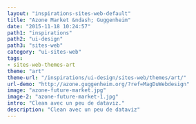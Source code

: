 ```yaml
---
layout: "inspirations-sites-web-default"
title: "Azone Market &ndash; Guggenheim"
date: "2015-11-18 10:24:57"
path1: "inspirations"
path2: "ui-design"
path3: "sites-web"
category: "ui-sites-web"
tags:
- sites-web-themes-art
theme: "art"
theme-url: "/inspirations/ui-design/sites-web/themes/art/"
url-demo: "http://azone.guggenheim.org/?ref=MagDuWebdesign"
image: "azone-future-market.jpg"
image-2: "azone-future-market-1.jpg"
intro: "Clean avec un peu de dataviz."
description: "Clean avec un peu de dataviz"
---
```

